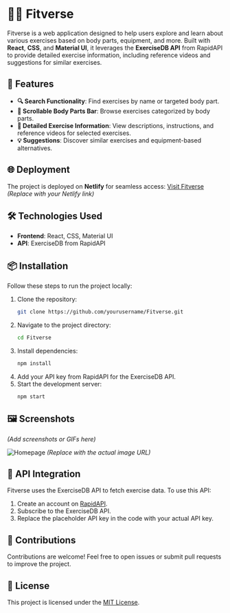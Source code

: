 # 💪🏻 Fitverse

Fitverse is a web application designed to help users explore and learn about various exercises based on body parts, equipment, and more. Built with **React**, **CSS**, and **Material UI**, it leverages the **ExerciseDB API** from RapidAPI to provide detailed exercise information, including reference videos and suggestions for similar exercises.

## 🚀 Features

- **🔍 Search Functionality**: Find exercises by name or targeted body part.
- **📜 Scrollable Body Parts Bar**: Browse exercises categorized by body parts.
- **📖 Detailed Exercise Information**: View descriptions, instructions, and reference videos for selected exercises.
- **💡 Suggestions**: Discover similar exercises and equipment-based alternatives.

## 🌐 Deployment

The project is deployed on **Netlify** for seamless access:
[Visit Fitverse](#) *(Replace with your Netlify link)*

## 🛠️ Technologies Used

- **Frontend**: React, CSS, Material UI
- **API**: ExerciseDB from RapidAPI

## 📦 Installation

Follow these steps to run the project locally:

1. Clone the repository:
   ```bash
   git clone https://github.com/yourusername/Fitverse.git
   ```
2. Navigate to the project directory:
   ```bash
   cd Fitverse
   ```
3. Install dependencies:
   ```bash
   npm install
   ```
4. Add your API key from RapidAPI for the ExerciseDB API.
5. Start the development server:
   ```bash
   npm start
   ```

## 🖼️ Screenshots

*(Add screenshots or GIFs here)*

![Homepage](#) *(Replace with the actual image URL)*

## 🔗 API Integration

Fitverse uses the ExerciseDB API to fetch exercise data. To use this API:

1. Create an account on [RapidAPI](https://rapidapi.com/).
2. Subscribe to the ExerciseDB API.
3. Replace the placeholder API key in the code with your actual API key.

## 🤝 Contributions

Contributions are welcome! Feel free to open issues or submit pull requests to improve the project.

## 📜 License

This project is licensed under the [MIT License](LICENSE).
